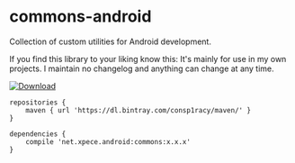 # commons-android
Collection of custom utilities for Android development.

If you find this library to your liking know this: It's mainly for use in my own projects. I maintain no changelog and anything can change at any time.

[ ![Download](https://api.bintray.com/packages/consp1racy/maven/net.xpece.android%3Acommons/images/download.svg) ](https://bintray.com/consp1racy/maven/net.xpece.android%3Acommons/_latestVersion)

    repositories {
        maven { url 'https://dl.bintray.com/consp1racy/maven/' }
    }
        
    dependencies {
        compile 'net.xpece.android:commons:x.x.x'
    }
